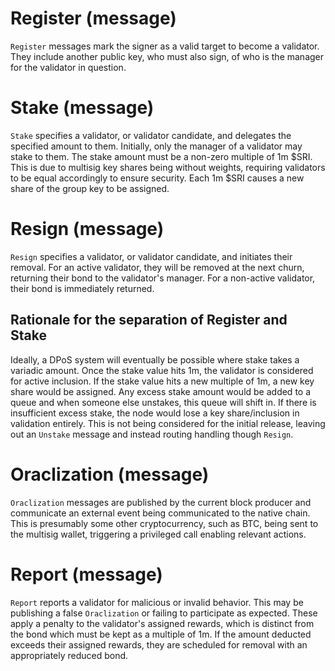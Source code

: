 # Register (message)

`Register` messages mark the signer as a valid target to become a validator. They include another public key, who must also sign, of who is the manager for the validator in question.

# Stake (message)

`Stake` specifies a validator, or validator candidate, and delegates the specified amount to them. Initially, only the manager of a validator may stake to them. The stake amount must be a non-zero multiple of 1m $SRI. This is due to multisig key shares being without weights, requiring validators to be equal accordingly to ensure security. Each 1m $SRI causes a new share of the group key to be assigned.

# Resign (message)

`Resign` specifies a validator, or validator candidate, and initiates their removal. For an active validator, they will be removed at the next churn, returning their bond to the validator's manager. For a non-active validator, their bond is immediately returned.

## Rationale for the separation of Register and Stake

Ideally, a DPoS system will eventually be possible where stake takes a variadic amount. Once the stake value hits 1m, the validator is considered for active inclusion. If the stake value hits a new multiple of 1m, a new key share would be assigned. Any excess stake amount would be added to a queue and when someone else unstakes, this queue will shift in. If there is insufficient excess stake, the node would lose a key share/inclusion in validation entirely. This is not being considered for the initial release, leaving out an `Unstake` message and instead routing handling though `Resign`.

# Oraclization (message)

`Oraclization` messages are published by the current block producer and communicate an external event being communicated to the native chain. This is presumably some other cryptocurrency, such as BTC, being sent to the multisig wallet, triggering a privileged call enabling relevant actions.

# Report (message)

`Report` reports a validator for malicious or invalid behavior. This may be publishing a false `Oraclization` or failing to participate as expected. These apply a penalty to the validator's assigned rewards, which is distinct from the bond which must be kept as a multiple of 1m. If the amount deducted exceeds their assigned rewards, they are scheduled for removal with an appropriately reduced bond.

